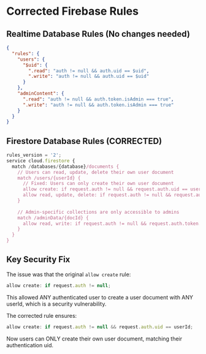 # Corrected Firebase Rules

## Realtime Database Rules (No changes needed)
```json
{
  "rules": {
    "users": {
      "$uid": {
        ".read": "auth != null && auth.uid == $uid",
        ".write": "auth != null && auth.uid == $uid"
      }
    },
    "adminContent": {
      ".read": "auth != null && auth.token.isAdmin === true",
      ".write": "auth != null && auth.token.isAdmin === true"
    }
  }
}
```

## Firestore Database Rules (CORRECTED)
```javascript
rules_version = '2';
service cloud.firestore {
  match /databases/{database}/documents {
    // Users can read, update, delete their own user document
    match /users/{userId} {
      // Fixed: Users can only create their own user document
      allow create: if request.auth != null && request.auth.uid == userId;
      allow read, update, delete: if request.auth != null && request.auth.uid == userId;
    }
    
    // Admin-specific collections are only accessible to admins
    match /adminData/{docId} {
      allow read, write: if request.auth != null && request.auth.token.isAdmin == true;
    }
  }
}
```

## Key Security Fix
The issue was that the original `allow create` rule:
```javascript
allow create: if request.auth != null;
```

This allowed ANY authenticated user to create a user document with ANY userId, which is a security vulnerability.

The corrected rule ensures:
```javascript
allow create: if request.auth != null && request.auth.uid == userId;
```

Now users can ONLY create their own user document, matching their authentication uid.

